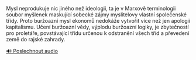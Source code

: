 
Mysl neprodukuje nic jiného než ideologii, ta je v Marxově terminologii soubor myšlenek maskující sobecké zájmy myslitelovy vlastní společenské třídy. Proto buržoazní mysl ekonomů nedokáže vytvořit více než jen apologií kapitalismu. Učení buržoazní vědy, výplodu buržoazní logiky, je zbytečností pro proletáře, povstávající třídu určenou k odstranění všech tříd a převedení země do rajské zahrady.

[🔊 Poslechnout audio](/data/7-paragraphs/audio/chapter_24/para_005-Mysl-neprodukuje-nic-jinho-ne-ideologii-ta-je-v.mp3)
